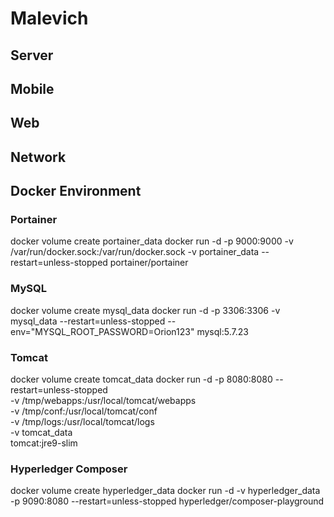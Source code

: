 # Malevich

## Server

## Mobile

## Web

## Network

## Docker Environment

### Portainer
docker volume create portainer_data
docker run -d -p 9000:9000 -v /var/run/docker.sock:/var/run/docker.sock -v portainer_data --restart=unless-stopped portainer/portainer

### MySQL
docker volume create mysql_data
docker run -d -p 3306:3306 -v mysql_data --restart=unless-stopped --env="MYSQL_ROOT_PASSWORD=Orion123" mysql:5.7.23

### Tomcat
docker volume create tomcat_data
docker run -d -p 8080:8080 --restart=unless-stopped \
  -v /tmp/webapps:/usr/local/tomcat/webapps \
  -v /tmp/conf:/usr/local/tomcat/conf \
  -v /tmp/logs:/usr/local/tomcat/logs \
  -v tomcat_data \
  tomcat:jre9-slim

### Hyperledger Composer
docker volume create hyperledger_data
docker run -d -v hyperledger_data -p 9090:8080 --restart=unless-stopped hyperledger/composer-playground